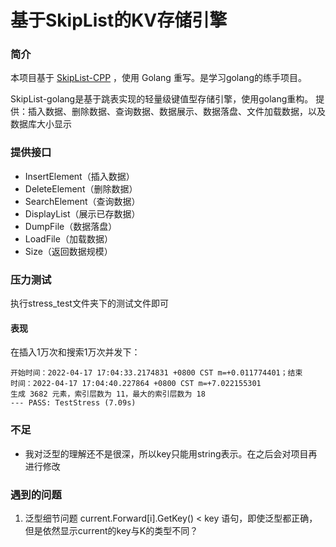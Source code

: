 # 基于SkipList的KV存储引擎

### 简介
本项目基于 [SkipList-CPP](https://github.com/youngyangyang04/Skiplist-CPP) ，使用 Golang 重写。是学习golang的练手项目。

SkipList-golang是基于跳表实现的轻量级键值型存储引擎，使用golang重构。
提供：插入数据、删除数据、查询数据、数据展示、数据落盘、文件加载数据，以及数据库大小显示

### 提供接口
- InsertElement（插入数据）
- DeleteElement（删除数据）
- SearchElement（查询数据）
- DisplayList（展示已存数据）
- DumpFile（数据落盘）
- LoadFile（加载数据）
- Size（返回数据规模）

### 压力测试
执行stress_test文件夹下的测试文件即可

#### 表现
在插入1万次和搜索1万次并发下：
```
开始时间：2022-04-17 17:04:33.2174831 +0800 CST m=+0.011774401；结束        时间：2022-04-17 17:04:40.227864 +0800 CST m=+7.022155301
生成 3682 元素，索引层数为 11，最大的索引层数为 18
--- PASS: TestStress (7.09s)
```

### 不足
- 我对泛型的理解还不是很深，所以key只能用string表示。在之后会对项目再进行修改


### 遇到的问题
1. 泛型细节问题
   current.Forward[i].GetKey() < key 语句，即使泛型都正确，但是依然显示current的key与K的类型不同？


